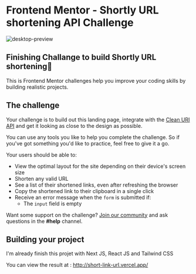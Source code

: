 # Frontend Mentor - Shortly URL shortening API Challenge

![desktop-preview](https://github.com/MuhammadFahrulazmi322/shortLink_URL/assets/71545391/d3fd6282-e8e4-47d4-8b95-59cc489ed1c1)


## Finishing Challange to build Shortly URL shortening👋
This is Frontend Mentor challenges help you improve your coding skills by building realistic projects.

## The challenge

Your challenge is to build out this landing page, integrate with the [Clean URI API](https://cleanuri.com/docs) and get it looking as close to the design as possible.

You can use any tools you like to help you complete the challenge. So if you've got something you'd like to practice, feel free to give it a go.

Your users should be able to:

- View the optimal layout for the site depending on their device's screen size
- Shorten any valid URL
- See a list of their shortened links, even after refreshing the browser
- Copy the shortened link to their clipboard in a single click
- Receive an error message when the `form` is submitted if:
  - The `input` field is empty

Want some support on the challenge? [Join our community](https://www.frontendmentor.io/community) and ask questions in the **#help** channel.

## Building your project
I'm already finish this projet with Next JS, React JS and Tailwind CSS

You can view the result at :
http://short-link-url.vercel.app/
